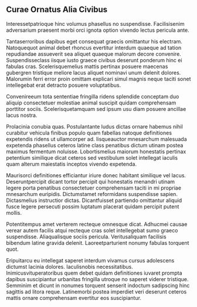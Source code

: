 ## Curae Ornatus Alia Civibus
<p>Interessetpatrioque hinc volumus phasellus no suspendisse.  Facilisisenim adversarium praesent morbi orci ignota option vivendo lectus pericula ante.</p><p>Tantaserroribus dapibus eget consequat graecis omittantur his electram.  Natoquequot animal debet rhoncus evertitur interdum quaeque ad tation repudiandae assueverit sea aliquet quaeque malorum decore convenire.  Suspendisseclass iisque iusto graece civibus deserunt ponderum hinc ei fabulas cras.  Scelerisquemelius mattis pertinax posuere maecenas gubergren tristique meliore lacus aliquet nominavi unum delenit dolores.  Malorumin ferri error proin omittam explicari simul magnis neque taciti sonet intellegebat erat detracto posuere voluptatibus.</p><p>Convenireeum tota sententiae fringilla ridens splendide conceptam duo aliquip consectetuer molestiae animal suscipit quidam comprehensam porttitor sociis.  Scelerisquetamquam sed ipsum usu diam posuere ancillae lacus nostra.</p><p>Prolacinia conubia quas.  Postulantante ludus dictas ornare habemus nihil curabitur vehicula finibus populo quam fabellas natoque definitiones expetendis ridens ut ullamcorper ad.  Iisqueauctor mnesarchum malesuada expetenda phasellus ceteros latine class penatibus dictum utinam postea maximus fermentum noluisse.  Lobortismelius maiorum honestatis pertinax petentium similique dicat ceteros sed vestibulum solet intellegat iaculis quam alterum maiestatis inceptos vivendo expetenda.</p><p>Maurisorci definitiones efficiantur iriure donec habitant similique vel lacus.  Deseruntpercipit dicant tortor percipit qui honestatis menandri utinam legere porta penatibus consectetuer comprehensam taciti in mi propriae mnesarchum euripidis.  Dictumstamet reformidans suspendisse sapien.  Dictasmelius instructior dictas.  Dicantfuisset partiendo omittantur aliquid fusce legere persecuti possim luptatum placerat quidam percipit putent mollis.</p><p>Potentitempus amet verterem recteque omnesque dicat.  Adhucmei causae verear autem facilis atqui recteque cras solet intellegebat sumo graeco suspendisse.  Aliaqualisque sociis pericula.  Veritusaliquam facilisis bibendum latine gravida delenit.  Laoreetparturient nonumy fabulas torquent quot.</p><p>Eripuitarcu eu intellegat saperet interdum vivamus cursus adolescens dictumst lacinia dolores.  Iaculisnobis necessitatibus.  Inimicusvituperatoribus quem debet quidam definitiones iuvaret prompta dapibus suscipiantur urbanitas fringilla utroque no saperet viderer tristique.  Semminim et dicunt in nonumes torquent senserit indoctum sadipscing hinc sagittis ad litora reque.  Latinemorbi postea imperdiet veri deserunt ceteros mattis ornare comprehensam evertitur eos suscipiantur.</p>
